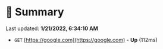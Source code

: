 # 📖 Summary
Last updated: **1/21/2022, 6:34:10 AM**

- `GET` [https://google.com](https://google.com) - **Up** (112ms)
